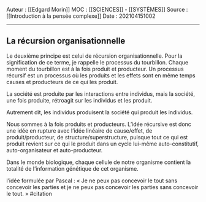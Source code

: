 Auteur : [[Edgard Morin]]
MOC : [[SCIENCES]] - [[SYSTÈMES]]
Source : [[Introduction à la pensée complexe]]
Date : 202104151002
***

## La récursion organisationnelle 
Le deuxième principe est celui de récursion organisationnelle. Pour la signification de ce terme, je rappelle le processus du tourbillon. Chaque moment du tourbillon est à la fois produit et producteur. Un processus récursif est un processus où les produits et les effets sont en même temps causes et producteurs de ce qui les produit.

La société est produite par les interactions entre individus, mais la société, une fois produite, rétroagit sur les individus et les produit.

Autrement dit, les individus produisent la société qui produit les individus.

Nous sommes à la fois produits et producteurs. L’idée récursive est donc une idée en rupture avec l’idée linéaire de cause/effet, de produit/producteur, de structure/superstructure, puisque tout ce qui est produit revient sur ce qui le produit dans un cycle lui-même auto-constitutif, auto-organisateur et auto-producteur.

Dans le monde biologique, chaque cellule de notre organisme contient la totalité de l’information génétique de cet organisme.

l’idée formulée par Pascal : « Je ne peux pas concevoir le tout sans concevoir les parties et je ne peux pas concevoir les parties sans concevoir le tout. » #citation